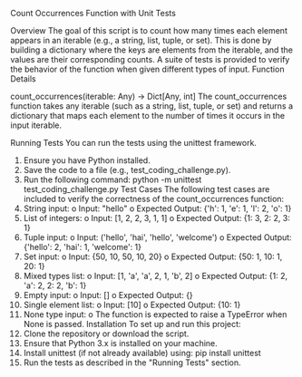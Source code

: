 Count Occurrences Function with Unit Tests

Overview
The goal of this script is to count how many times each element appears in an iterable (e.g., a string, list, tuple, or set). This is done by building a dictionary where the keys are elements from the iterable, and the values are their corresponding counts.
A suite of tests is provided to verify the behavior of the function when given different types of input.
Function Details

count_occurrences(iterable: Any) -> Dict[Any, int]
The count_occurrences function takes any iterable (such as a string, list, tuple, or set) and returns a dictionary that maps each element to the number of times it occurs in the input iterable.

Running Tests
You can run the tests using the unittest framework.
1. Ensure you have Python installed.
2. Save the code to a file (e.g., test_coding_challenge.py).
3. Run the following command:  python -m unittest test_coding_challenge.py
Test Cases
The following test cases are included to verify the correctness of the count_occurrences function:
1. String input:
o Input: "hello"
o Expected Output: {'h': 1, 'e': 1, 'l': 2, 'o': 1}
2. List of integers:
o Input: [1, 2, 2, 3, 1, 1]
o Expected Output: {1: 3, 2: 2, 3: 1}
3. Tuple input:
o Input: ('hello', 'hai', 'hello', 'welcome')
o Expected Output: {'hello': 2, 'hai': 1, 'welcome': 1}
4. Set input:
o Input: {50, 10, 50, 10, 20}
o Expected Output: {50: 1, 10: 1, 20: 1}
5. Mixed types list:
o Input: [1, 'a', 'a', 2, 1, 'b', 2]
o Expected Output: {1: 2, 'a': 2, 2: 2, 'b': 1}
6. Empty input:
o Input: []
o Expected Output: {}
7. Single element list:
o Input: [10]
o Expected Output: {10: 1}
8. None type input:
o The function is expected to raise a TypeError when None is passed.
Installation
To set up and run this project:
1. Clone the repository or download the script.
2. Ensure that Python 3.x is installed on your machine.
3. Install unittest (if not already available) using: pip install unittest
4. Run the tests as described in the "Running Tests" section.

